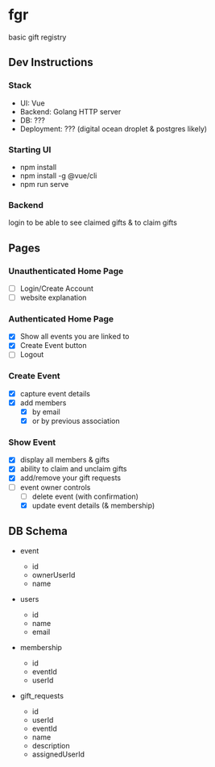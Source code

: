 # fgr

basic gift registry

## Dev Instructions

### Stack
- UI: Vue
- Backend: Golang HTTP server
- DB: ???
- Deployment: ??? (digital ocean droplet & postgres likely)

### Starting UI
- npm install
- npm install -g @vue/cli
- npm run serve

### Backend

login to be able to see claimed gifts & to claim gifts

## Pages

### Unauthenticated Home Page
- [ ] Login/Create Account
- [ ] website explanation

### Authenticated Home Page
- [x] Show all events you are linked to
- [x] Create Event button
- [ ] Logout

### Create Event
- [x] capture event details
- [x] add members
    - [x] by email 
    - [x] or by previous association

### Show Event
- [x] display all members & gifts
- [x] ability to claim and unclaim gifts
- [x] add/remove your gift requests
- [ ] event owner controls
  - [ ] delete event (with confirmation)
  - [x] update event details (& membership)

## DB Schema

* event 
    - id
    - ownerUserId
    - name

* users
    - id
    - name
    - email

* membership
    - id
    - eventId
    - userId

* gift_requests
    - id
    - userId
    - eventId
    - name
    - description
    - assignedUserId